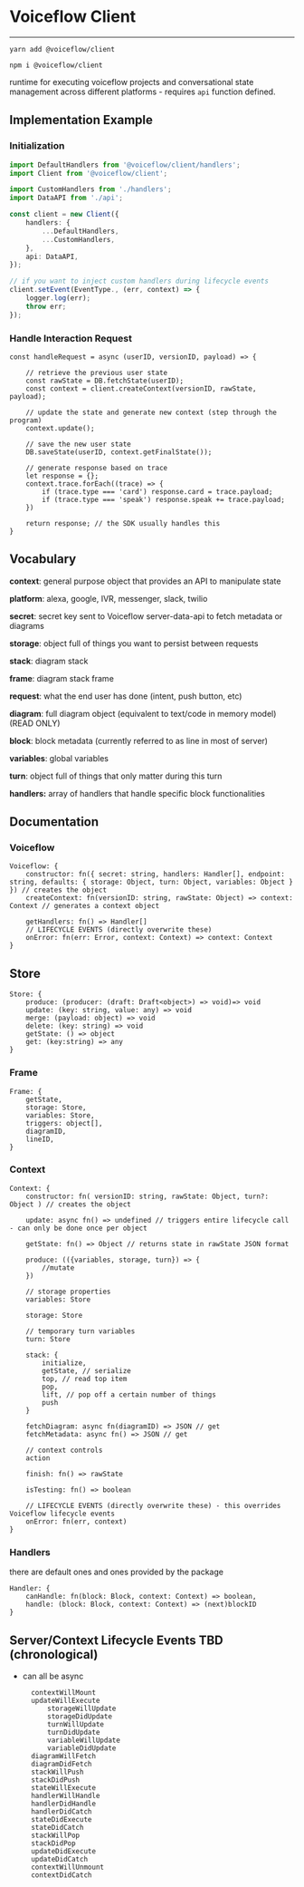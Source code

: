 # Voiceflow Client

---

`yarn add @voiceflow/client`

`npm i @voiceflow/client`

runtime for executing voiceflow projects and conversational state management across different platforms - requires `api` function defined.

## Implementation Example

### Initialization
```ts
import DefaultHandlers from '@voiceflow/client/handlers';
import Client from '@voiceflow/client';

import CustomHandlers from './handlers';
import DataAPI from './api';

const client = new Client({
	handlers: {
		...DefaultHandlers,
		...CustomHandlers,
	},
	api: DataAPI,
});

// if you want to inject custom handlers during lifecycle events
client.setEvent(EventType., (err, context) => {
	logger.log(err);
	throw err;
});
```

### Handle Interaction Request
```tsx
const handleRequest = async (userID, versionID, payload) => {
	
	// retrieve the previous user state
	const rawState = DB.fetchState(userID);
	const context = client.createContext(versionID, rawState, payload);

	// update the state and generate new context (step through the program)
	context.update();

	// save the new user state
	DB.saveState(userID, context.getFinalState());

	// generate response based on trace
	let response = {};
	context.trace.forEach((trace) => {
		if (trace.type === 'card') response.card = trace.payload;
		if (trace.type === 'speak') response.speak += trace.payload;
	})

	return response; // the SDK usually handles this
}
```

## Vocabulary

**context**: general purpose object that provides an API to manipulate state

**platform**: alexa, google, IVR, messenger, slack, twilio

**secret**: secret key sent to Voiceflow server-data-api to fetch metadata or diagrams

**storage**: object full of things you want to persist between requests

**stack**: diagram stack

**frame**: diagram stack frame

**request**: what the end user has done (intent, push button, etc)

**diagram**: full diagram object (equivalent to text/code in memory model) (READ ONLY)

**block**: block metadata (currently referred to as line in most of server)

**variables**: global variables

**turn**: object full of things that only matter during this turn

**handlers:** array of handlers that handle specific block functionalities 

## Documentation

### Voiceflow

```tsx
Voiceflow: {
	constructor: fn({ secret: string, handlers: Handler[], endpoint: string, defaults: { storage: Object, turn: Object, variables: Object } }) // creates the object
	createContext: fn(versionID: string, rawState: Object) => context: Context // generates a context object

	getHandlers: fn() => Handler[]
	// LIFECYCLE EVENTS (directly overwrite these)
	onError: fn(err: Error, context: Context) => context: Context
}
```

## Store

```tsx
Store: {
	produce: (producer: (draft: Draft<object>) => void)=> void
	update: (key: string, value: any) => void
	merge: (payload: object) => void
	delete: (key: string) => void
	getState: () => object
	get: (key:string) => any
}
```

### Frame

```tsx
Frame: {
	getState,
	storage: Store,
	variables: Store,
	triggers: object[],
	diagramID,
	lineID,
}
```

### Context

```tsx
Context: {
	constructor: fn( versionID: string, rawState: Object, turn?: Object ) // creates the object

	update: async fn() => undefined // triggers entire lifecycle call - can only be done once per object

	getState: fn() => Object // returns state in rawState JSON format

	produce: (({variables, storage, turn}) => {
		//mutate
	})

	// storage properties
	variables: Store

	storage: Store

	// temporary turn variables
	turn: Store

	stack: {
		initialize,
		getState, // serialize
		top, // read top item
		pop,
		lift, // pop off a certain number of things
		push
	}

	fetchDiagram: async fn(diagramID) => JSON // get 
	fetchMetadata: async fn() => JSON // get

	// context controls
	action

	finish: fn() => rawState

	isTesting: fn() => boolean

	// LIFECYCLE EVENTS (directly overwrite these) - this overrides Voiceflow lifecycle events
	onError: fn(err, context)
}
```

### Handlers

there are default ones and ones provided by the package

```tsx
Handler: {
	canHandle: fn(block: Block, context: Context) => boolean,
	handle: (block: Block, context: Context) => (next)blockID
}
```

## Server/Context Lifecycle Events TBD (chronological)

- can all be async

        contextWillMount
        updateWillExecute
            storageWillUpdate
            storageDidUpdate
            turnWillUpdate
            turnDidUpdate
            variableWillUpdate
            variableDidUpdate
        diagramWillFetch
        diagramDidFetch
        stackWillPush
        stackDidPush
        stateWillExecute
        handlerWillHandle
        handlerDidHandle
        handlerDidCatch
        stateDidExecute
        stateDidCatch
        stackWillPop
        stackDidPop
        updateDidExecute
        updateDidCatch
        contextWillUnmount
        contextDidCatch
